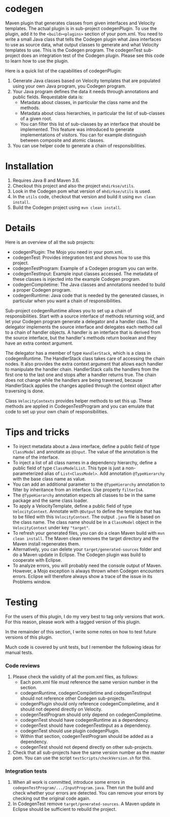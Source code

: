 # codegen
Maven plugin that generates classes from given interfaces and Velocity templates. The actual plugin is in sub-project codegenPlugin. To use the plugin, add it to the `<build><plugins>` section of your pom.xml. You need to write a small Java class that tells the Codegen plugin what Java interfaces to use as source data, what output classes to generate and what Velocity templates to use. This is the Codegen program. The codegenTest sub-project does an integration test of the Codegen plugin. Please see this code to learn how to use the plugin.

Here is a quick list of the capabilities of codegenPlugin:
1. Generate Java classes based on Velocity templates that are populated using your own Java program, you Codegen program.
2. Your Java program defines the data it needs through annotations and public fields. Requestable data is:
    + Metadata about classes, in particular the class name and the methods.
    + Metadata about class hierarchies, in particular the list of sub-classes of a given root. 
    + You can filter this list of sub-classes by an interface that should be implemented. This feature was introduced to generate implementations of visitors. You can for example distinguish between composite and atomic classes.
3. You can use helper code to generate a chain of responsibilities.

# Installation

1. Requires Java 8 and Maven 3.6.
2. Checkout this project and also the project `mhdirkse/utils`.
3. Look in the Codegen pom what version of `mhdirkse/utils` is used.
4. In the `utils` code, checkout that version and build it using `mvn clean install`.
5. Build the Codegen project using `mvn clean install`.

# Details

Here is an overview of all the sub projects:
* codegenPlugin: The Mojo you need in your pom.xml.
* codegenTest: Provides integration test and shows how to use this project.
* codegenTestProgram: Example of a Codegen program you can write.
* codegenTestInput: Example input classes accessed. The metadata of these classes is injected into the example Codegen program.
* codegenCompiletime: The Java classes and annotations needed to build a proper Codegen program.
* codegenRuntime: Java code that is needed by the generated classes, in particular when you want a chain of responsibilities.

Sub-project codegenRuntime allows you to set up a chain of responsibilities. Start with a source interface of methods returning void, and let your Codegen program generate a delegator and a handler class. The delegator implements the source interface and delegates each method call to a chain of handler objects. A handler is an interface that is derived from the source interface, but the handler's methods return boolean and they have an extra context argument. 

The delegator has a member of type `HandlerStack`, which is a class in codegenRuntime. The HandlerStack class takes care of accessing the chain nodes. It also provides the extra context argument that allows each handler to manipulate the handler chain. HandlerStack calls the handlers from the first one to the last one and stops after a handler returns true. The chain does not change while the handlers are being traversed, because HandlerStack applies the changes applied through the context object after traversing is done.

Class `VelocityContexts` provides helper methods to set this up. These methods are applied in CodegenTestProgram and you can emulate that code to set up your own chain of responsibilities. 

# Tips and tricks

* To inject metadata about a Java interface, define a public field of type `ClassModel` and annotate as `@Input`. The value of the annotation is the name of the interface.
* To inject a list of all class names in a dependency hierarchy, define a public field of type `ClassModelList`. This type is just a non-parameterized alias of `List<ClassModel>`. Add annotation `@TypeHierarchy` with the base class name as value.
* You can add an additional parameter to the `@TypeHierarchy` annotation to filter by inheritance from an interface. Use property `filterIsA`.
* The `@TypeHierarchy` annotation expects all classes to be in the same package and the same class loader.
* To apply a VelocityTemplate, define a public field of type `VelocityContext`. Annotate with `@Output` to define the template that has to be filled with this `VelocityContext`. The output `.java` file is based on the class name. The class name should be in a `ClassModel` object in the `VelocityContext` under key `"target"`.
* To refresh your generated files, you can do a clean Maven build with `mvn clean install`. The Maven clean removes the target directory and the Maven install regenerates them.
* Alternatively, you can delete your `target/generated-sources` folder and do a Maven update in Eclipse. The Codegen plugin was build to cooperate with Eclipse.
* To analyze errors, you will probably need the console output of Maven. However, a Mojo exception is always thrown when Codegen encounters errors. Eclipse will therefore always show a trace of the issue in its Problems window.

# Testing

For the users of this plugin, I do my very best to tag only versions that work. For this reason, please work with a tagged version of this plugin.
<p>
In the remainder of this section, I write some notes on how to test future versions of this plugin.
<p>
Much code is covered by unit tests, but I remember the following ideas for manual tests.

### Code reviews

1. Please check the validity of all the pom.xml files, as follows:
    * Each pom.xml file must reference the same version number in the <parent> section.
    * codegenRuntime, codegenCompiletime and codegenTestInput should not reference other Codegen sub-projects.
    * codegenPlugin should only reference codegenCompiletime, and it should not depend directly on Velocity.
    * codegenTestProgram should only depend on codegenCompiletime.
    * codegenTest should have codegenRuntime as a dependency.
    * codegenTest should have codegenTestInput as a dependency.
    * codegenTest should use plugin codegenPlugin.
    * Within that <plugin> section, codegenTestProgram should be added as a dependency.
    * codegenTest should not depend directly on other sub-projects.
2. Check that all sub-projects have the same version number as the master pom. You can use the script `testScripts/checkVersion.sh` for this.

### Integration tests

1. When all work is committed, introduce some errors in `codegenTestProgram/.../InputProgram.java`. Then run the build and check whether your errors are detected. You can remove your errors by checking out the original code again.
2. In CodegenTest remove `target/generated-sources`. A Maven update in Eclipse should be sufficient to rebuild the project.

